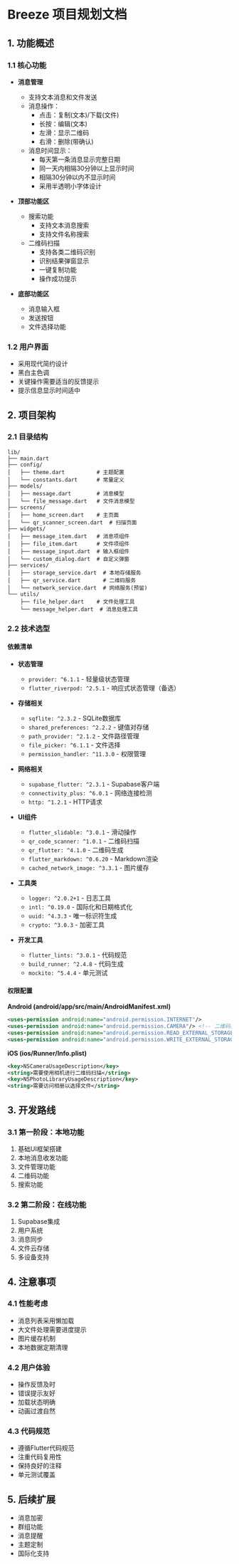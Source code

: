 # Breeze 项目规划文档

## 1. 功能概述

### 1.1 核心功能
- **消息管理**
  - 支持文本消息和文件发送
  - 消息操作：
    - 点击：复制(文本)/下载(文件)
    - 长按：编辑(文本)
    - 左滑：显示二维码
    - 右滑：删除(带确认)
  - 消息时间显示：
    - 每天第一条消息显示完整日期
    - 同一天内相隔30分钟以上显示时间
    - 相隔30分钟以内不显示时间
    - 采用半透明小字体设计

- **顶部功能区**
  - 搜索功能
    - 支持文本消息搜索
    - 支持文件名称搜索
  - 二维码扫描
    - 支持各类二维码识别
    - 识别结果弹窗显示
    - 一键复制功能
    - 操作成功提示

- **底部功能区**
  - 消息输入框
  - 发送按钮
  - 文件选择功能

### 1.2 用户界面
- 采用现代简约设计
- 黑白主色调
- 关键操作需要适当的反馈提示
- 提示信息显示时间适中

## 2. 项目架构

### 2.1 目录结构
```
lib/
├── main.dart
├── config/
│   ├── theme.dart          # 主题配置
│   └── constants.dart      # 常量定义
├── models/
│   ├── message.dart        # 消息模型
│   └── file_message.dart   # 文件消息模型
├── screens/
│   ├── home_screen.dart    # 主页面
│   └── qr_scanner_screen.dart  # 扫描页面
├── widgets/
│   ├── message_item.dart   # 消息项组件
│   ├── file_item.dart      # 文件项组件
│   ├── message_input.dart  # 输入框组件
│   └── custom_dialog.dart  # 自定义弹窗
├── services/
│   ├── storage_service.dart  # 本地存储服务
│   ├── qr_service.dart       # 二维码服务
│   └── network_service.dart  # 网络服务(预留)
└── utils/
    ├── file_helper.dart    # 文件处理工具
    └── message_helper.dart  # 消息处理工具
```

### 2.2 技术选型

#### 依赖清单
- **状态管理**
  - `provider: ^6.1.1` - 轻量级状态管理
  - `flutter_riverpod: ^2.5.1` - 响应式状态管理（备选）

- **存储相关**
  - `sqflite: ^2.3.2` - SQLite数据库
  - `shared_preferences: ^2.2.2` - 键值对存储
  - `path_provider: ^2.1.2` - 文件路径管理
  - `file_picker: ^6.1.1` - 文件选择
  - `permission_handler: ^11.3.0` - 权限管理

- **网络相关**
  - `supabase_flutter: ^2.3.1` - Supabase客户端
  - `connectivity_plus: ^6.0.1` - 网络连接检测
  - `http: ^1.2.1` - HTTP请求

- **UI组件**
  - `flutter_slidable: ^3.0.1` - 滑动操作
  - `qr_code_scanner: ^1.0.1` - 二维码扫描
  - `qr_flutter: ^4.1.0` - 二维码生成
  - `flutter_markdown: ^0.6.20` - Markdown渲染
  - `cached_network_image: ^3.3.1` - 图片缓存

- **工具类**
  - `logger: ^2.0.2+1` - 日志工具
  - `intl: ^0.19.0` - 国际化和日期格式化
  - `uuid: ^4.3.3` - 唯一标识符生成
  - `crypto: ^3.0.3` - 加密工具

- **开发工具**
  - `flutter_lints: ^3.0.1` - 代码规范
  - `build_runner: ^2.4.8` - 代码生成
  - `mockito: ^5.4.4` - 单元测试

#### 权限配置
**Android (android/app/src/main/AndroidManifest.xml)**
```xml
<uses-permission android:name="android.permission.INTERNET"/>
<uses-permission android:name="android.permission.CAMERA"/> <!-- 二维码扫描 -->
<uses-permission android:name="android.permission.READ_EXTERNAL_STORAGE"/>
<uses-permission android:name="android.permission.WRITE_EXTERNAL_STORAGE"/>
```

**iOS (ios/Runner/Info.plist)**
```xml
<key>NSCameraUsageDescription</key>
<string>需要使用相机进行二维码扫描</string>
<key>NSPhotoLibraryUsageDescription</key>
<string>需要访问相册以选择文件</string>
```

## 3. 开发路线

### 3.1 第一阶段：本地功能
1. 基础UI框架搭建
2. 本地消息收发功能
3. 文件管理功能
4. 二维码功能
5. 搜索功能

### 3.2 第二阶段：在线功能
1. Supabase集成
2. 用户系统
3. 消息同步
4. 文件云存储
5. 多设备支持

## 4. 注意事项

### 4.1 性能考虑
- 消息列表采用懒加载
- 大文件处理需要进度提示
- 图片缓存机制
- 本地数据定期清理

### 4.2 用户体验
- 操作反馈及时
- 错误提示友好
- 加载状态明确
- 动画过渡自然

### 4.3 代码规范
- 遵循Flutter代码规范
- 注重代码复用性
- 保持良好的注释
- 单元测试覆盖

## 5. 后续扩展
- 消息加密
- 群组功能
- 消息提醒
- 主题定制
- 国际化支持 